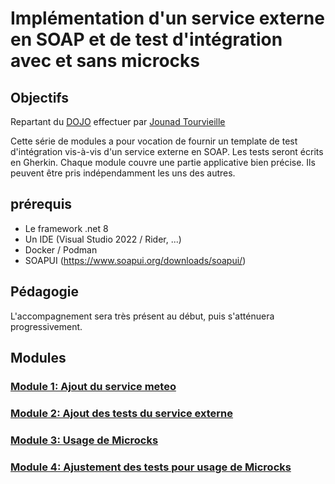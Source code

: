 # Implémentation d'un service externe en SOAP et de test d'intégration avec et sans microcks

## Objectifs

Repartant du [DOJO](https://github.com/jtourvieille/DotNetIntegrationTests/tree/main) effectuer par [Jounad Tourvieille](https://github.com/jtourvieille)

Cette série de modules a pour vocation de fournir un template de test d'intégration vis-à-vis d'un service externe en SOAP. Les tests seront écrits en Gherkin. Chaque module couvre une partie applicative bien précise. Ils peuvent être pris indépendamment les uns des autres.

## prérequis

- Le framework .net 8
- Un IDE (Visual Studio 2022 / Rider, ...)
- Docker / Podman
- SOAPUI (https://www.soapui.org/downloads/soapui/)

## Pédagogie

L'accompagnement sera très présent au début, puis s'atténuera progressivement.

## Modules

### [Module 1: Ajout du service meteo](./modules/Module%201%20Ajout%20du%20service%20meteo/readme.md)

### [Module 2: Ajout des tests du service externe](./modules/Module%202%20Ajout%20des%20tests%20du%20service%20externe/readme.md)

### [Module 3: Usage de Microcks](./modules/Module%203%20Usage%20de%20Microcks/readme.md)

### [Module 4: Ajustement des tests pour usage de Microcks](./modules/Module%204%20Ajustement%20des%20tests%20pour%20usage%20de%20Microcks/readme.md)
